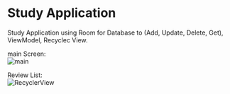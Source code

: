 # Study Application 

Study Application using Room for Database to (Add, Update, Delete, Get), ViewModel, Recyclec View. 

main Screen:  
![main](https://user-images.githubusercontent.com/90833193/141370369-eeb78027-792a-4d85-88aa-d8418818f3a8.PNG)

Review List:  
![RecyclerView](https://user-images.githubusercontent.com/90833193/141370536-52de4846-d754-4357-8f41-7fb7834908a3.PNG)
